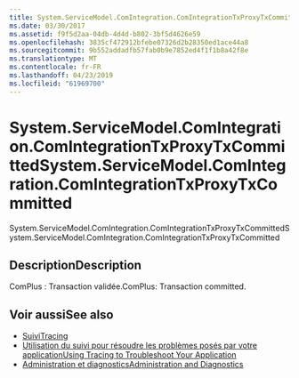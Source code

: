 ```yaml
---
title: System.ServiceModel.ComIntegration.ComIntegrationTxProxyTxCommitted
ms.date: 03/30/2017
ms.assetid: f9f5d2aa-04db-4d4d-b802-3bf5d4626e59
ms.openlocfilehash: 3835cf472912bfebe07326d2b28350ed1ace44a8
ms.sourcegitcommit: 9b552addadfb57fab0b9e7852ed4f1f1b8a42f8e
ms.translationtype: MT
ms.contentlocale: fr-FR
ms.lasthandoff: 04/23/2019
ms.locfileid: "61969700"
---
```

# <a name="systemservicemodelcomintegrationcomintegrationtxproxytxcommitted"></a><span data-ttu-id="00f20-102">System.ServiceModel.ComIntegration.ComIntegrationTxProxyTxCommitted</span><span class="sxs-lookup"><span data-stu-id="00f20-102">System.ServiceModel.ComIntegration.ComIntegrationTxProxyTxCommitted</span></span>
<span data-ttu-id="00f20-103">System.ServiceModel.ComIntegration.ComIntegrationTxProxyTxCommitted</span><span class="sxs-lookup"><span data-stu-id="00f20-103">System.ServiceModel.ComIntegration.ComIntegrationTxProxyTxCommitted</span></span>  
  
## <a name="description"></a><span data-ttu-id="00f20-104">Description</span><span class="sxs-lookup"><span data-stu-id="00f20-104">Description</span></span>  
 <span data-ttu-id="00f20-105">ComPlus : Transaction validée.</span><span class="sxs-lookup"><span data-stu-id="00f20-105">ComPlus: Transaction committed.</span></span>  
  
## <a name="see-also"></a><span data-ttu-id="00f20-106">Voir aussi</span><span class="sxs-lookup"><span data-stu-id="00f20-106">See also</span></span>

- [<span data-ttu-id="00f20-107">Suivi</span><span class="sxs-lookup"><span data-stu-id="00f20-107">Tracing</span></span>](../../../../../docs/framework/wcf/diagnostics/tracing/index.md)
- [<span data-ttu-id="00f20-108">Utilisation du suivi pour résoudre les problèmes posés par votre application</span><span class="sxs-lookup"><span data-stu-id="00f20-108">Using Tracing to Troubleshoot Your Application</span></span>](../../../../../docs/framework/wcf/diagnostics/tracing/using-tracing-to-troubleshoot-your-application.md)
- [<span data-ttu-id="00f20-109">Administration et diagnostics</span><span class="sxs-lookup"><span data-stu-id="00f20-109">Administration and Diagnostics</span></span>](../../../../../docs/framework/wcf/diagnostics/index.md)
